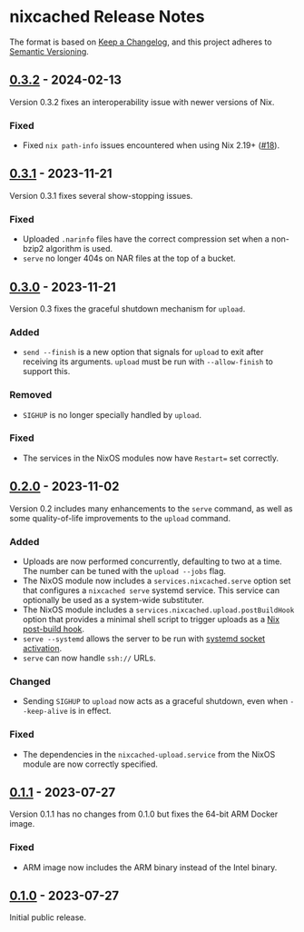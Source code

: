 # nixcached Release Notes

The format is based on [Keep a Changelog][],
and this project adheres to [Semantic Versioning][].

[Keep a Changelog]: https://keepachangelog.com/en/1.0.0/
[Semantic Versioning]: https://semver.org/spec/v2.0.0.html
[Unreleased]: https://github.com/zombiezen/nixcached/compare/v0.3.2...HEAD

## [0.3.2][] - 2024-02-13

Version 0.3.2 fixes an interoperability issue with newer versions of Nix.

[0.3.2]: https://github.com/zombiezen/nixcached/releases/tag/v0.3.2

### Fixed

- Fixed `nix path-info` issues encountered when using Nix 2.19+
  ([#18](https://github.com/zombiezen/nixcached/issues/18)).

## [0.3.1][] - 2023-11-21

Version 0.3.1 fixes several show-stopping issues.

[0.3.1]: https://github.com/zombiezen/nixcached/releases/tag/v0.3.1

### Fixed

- Uploaded `.narinfo` files have the correct compression set
  when a non-bzip2 algorithm is used.
- `serve` no longer 404s on NAR files at the top of a bucket.

## [0.3.0][] - 2023-11-21

Version 0.3 fixes the graceful shutdown mechanism for `upload`.

[0.3.0]: https://github.com/zombiezen/nixcached/releases/tag/v0.3.0

### Added

- `send --finish` is a new option that signals for `upload` to exit
  after receiving its arguments.
  `upload` must be run with `--allow-finish` to support this.

### Removed

- `SIGHUP` is no longer specially handled by `upload`.

### Fixed

- The services in the NixOS modules now have `Restart=` set correctly.

## [0.2.0][] - 2023-11-02

Version 0.2 includes many enhancements to the `serve` command,
as well as some quality-of-life improvements to the `upload` command.

[0.2.0]: https://github.com/zombiezen/nixcached/releases/tag/v0.2.0

### Added

- Uploads are now performed concurrently, defaulting to two at a time.
  The number can be tuned with the `upload --jobs` flag.
- The NixOS module now includes a `services.nixcached.serve` option set
  that configures a `nixcached serve` systemd service.
  This service can optionally be used as a system-wide substituter.
- The NixOS module includes a `services.nixcached.upload.postBuildHook` option
  that provides a minimal shell script to trigger uploads as a
  [Nix post-build hook](https://nixos.org/manual/nix/stable/advanced-topics/post-build-hook.html).
- `serve --systemd` allows the server to be run with
  [systemd socket activation](https://0pointer.de/blog/projects/socket-activation.html).
- `serve` can now handle `ssh://` URLs.

### Changed

- Sending `SIGHUP` to `upload` now acts as a graceful shutdown,
  even when `--keep-alive` is in effect.

### Fixed

- The dependencies in the `nixcached-upload.service` from the NixOS module
  are now correctly specified.

## [0.1.1][] - 2023-07-27

Version 0.1.1 has no changes from 0.1.0
but fixes the 64-bit ARM Docker image.

[0.1.1]: https://github.com/zombiezen/nixcached/releases/tag/v0.1.1

### Fixed

- ARM image now includes the ARM binary instead of the Intel binary.

## [0.1.0][] - 2023-07-27

Initial public release.

[0.1.0]: https://github.com/zombiezen/nixcached/releases/tag/v0.1.0
